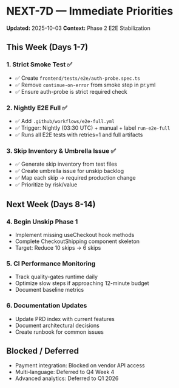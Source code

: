 # NEXT-7D — Immediate Priorities

**Updated:** 2025-10-03
**Context:** Phase 2 E2E Stabilization

## This Week (Days 1-7)

### 1. Strict Smoke Test ✅
- ✅ Create `frontend/tests/e2e/auth-probe.spec.ts`
- ✅ Remove `continue-on-error` from smoke step in pr.yml
- ✅ Ensure auth-probe is strict required check

### 2. Nightly E2E Full ✅
- ✅ Add `.github/workflows/e2e-full.yml`
- ✅ Trigger: Nightly (03:30 UTC) + manual + label `run-e2e-full`
- ✅ Runs all E2E tests with retries=1 and full artifacts

### 3. Skip Inventory & Umbrella Issue ✅
- ✅ Generate skip inventory from test files
- ✅ Create umbrella issue for unskip backlog
- ✅ Map each skip → required production change
- ✅ Prioritize by risk/value

## Next Week (Days 8-14)

### 4. Begin Unskip Phase 1
- Implement missing useCheckout hook methods
- Complete CheckoutShipping component skeleton
- Target: Reduce 10 skips → 6 skips

### 5. CI Performance Monitoring
- Track quality-gates runtime daily
- Optimize slow steps if approaching 12-minute budget
- Document baseline metrics

### 6. Documentation Updates
- Update PRD index with current features
- Document architectural decisions
- Create runbook for common issues

## Blocked / Deferred

- Payment integration: Blocked on vendor API access
- Multi-language: Deferred to Q4 Week 4
- Advanced analytics: Deferred to Q1 2026
